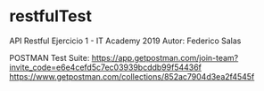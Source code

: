 # restfulTest
API Restful
Ejercicio 1 - IT Academy 2019
Autor: Federico Salas

POSTMAN Test Suite:
https://app.getpostman.com/join-team?invite_code=e6e4cefd5c7ec03939bcddb99f54436f
https://www.getpostman.com/collections/852ac7904d3ea2f4545f
